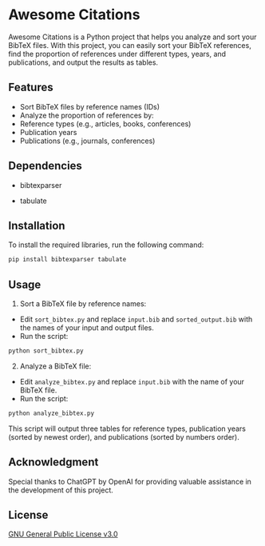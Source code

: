 # Awesome Citations

Awesome Citations is a Python project that helps you analyze and sort your BibTeX files. With this project, you can easily sort your BibTeX references, find the proportion of references under different types, years, and publications, and output the results as tables.

## Features

- Sort BibTeX files by reference names (IDs)
- Analyze the proportion of references by:
- Reference types (e.g., articles, books, conferences)
- Publication years
- Publications (e.g., journals, conferences)

## Dependencies

- bibtexparser

- tabulate

## Installation

To install the required libraries, run the following command:

```bash     
pip install bibtexparser tabulate     
```

## Usage


1. Sort a BibTeX file by reference names:

- Edit `sort_bibtex.py` and replace `input.bib` and `sorted_output.bib` with the names of your input and output files.
- Run the script:
```bash
python sort_bibtex.py
```

2. Analyze a BibTeX file:

- Edit `analyze_bibtex.py` and replace `input.bib` with the name of your BibTeX file.
- Run the script:
```bash
python analyze_bibtex.py
```

This script will output three tables for reference types, publication years (sorted by newest order), and publications (sorted by numbers order).

## Acknowledgment

Special thanks to ChatGPT by OpenAI for providing valuable assistance in the development of this project.

## License

[GNU General Public License v3.0](LICENSE)